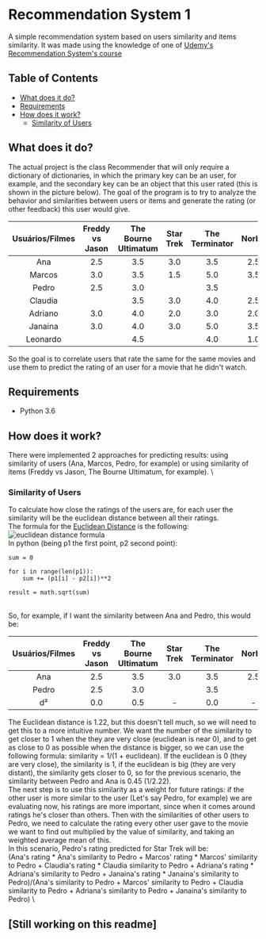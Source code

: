 # Recommendation System 1
A simple recommendation system based on users similarity and items similarity. It was made using the knowledge of one of [Udemy's Recommendation System's course](https://www.udemy.com/inteligencia-artificial-sistemas-de-recomendacao-em-python/) 

## Table of Contents
* [What does it do?](#what-does-it-do)
* [Requirements](#requirements)
* [How does it work?](how-does-it-work)
  * [Similarity of Users](similarity-of-users)

## What does it do?
The actual project is the class Recommender that will only require a dictionary of dictionaries, in which the primary key can be an user, for example, and the secondary key can be an object that this user rated (this is shown in the picture below). The goal of the program is to try to analyze the behavior and similarities between users or items and generate the rating (or other feedback) this user would give.

|Usuários/Filmes|Freddy vs Jason|The Bourne Ultimatum|Star Trek|The Terminator|Norbit|Star Wars|
|     :---:     |     :---:     |        :---:       |  :---:  |     :---:    | :---:|  :---:  |
|      Ana      |      2.5      |         3.5        |   3.0   |      3.5     | 2.5  |   3.0   |
|     Marcos    |      3.0      |         3.5        |   1.5   |      5.0     | 3.5  |   3.0   |
|     Pedro     |      2.5      |         3.0        |         |      3.5     |      |   4.0   |
|    Claudia    |               |         3.5        |   3.0   |      4.0     | 2.5  |   4.5   |
|    Adriano    |      3.0      |         4.0        |   2.0   |      3.0     | 2.0  |   3.0   |
|    Janaina    |      3.0      |         4.0        |   3.0   |      5.0     | 3.5  |   3.0   |
|    Leonardo   |               |         4.5        |         |      4.0     | 1.0  |         |

So the goal is to correlate users that rate the same for the same movies and use them to predict the rating of an user for a movie that he didn't watch.

## Requirements

* Python 3.6 

## How does it work?
There were implemented 2 approaches for predicting results: using similarity of users (Ana, Marcos, Pedro, for example) or using similarity of items (Freddy vs Jason, The Bourne Ultimatum, for example).
\
### Similarity of Users
To calculate how close the ratings of the users are, for each user the similarity will be the euclidean distance between all their ratings. 
\
The formula for the [Euclidean Distance](https://en.wikipedia.org/wiki/Euclidean_distance) is the following:
\
![euclidean distance formula](https://wikimedia.org/api/rest_v1/media/math/render/svg/dc0281a964ec758cca02ab9ef91a7f54ac00d4b7)
\
In python (being p1 the first point, p2 second point):
```
sum = 0

for i in range(len(p1)):
    sum += (p1[i] - p2[i])**2

result = math.sqrt(sum)
```
\
So, for example, if I want the similarity between Ana and Pedro, this would be:

|Usuários/Filmes|Freddy vs Jason|The Bourne Ultimatum|Star Trek|The Terminator|Norbit|Star Wars| Euc |
|     :---:     |     :---:     |        :---:       |  :---:  |     :---:    | :---:|  :---:  |:---:|
|      Ana      |      2.5      |         3.5        |   3.0   |      3.5     | 2.5  |   3.0   |     |
|     Pedro     |      2.5      |         3.0        |         |      3.5     |      |   4.0   |     |
|       d²      |      0.0      |         0.5        |    -    |      0.0     |  -   |   1.0   |1.22 |

The Euclidean distance is 1.22, but this doesn't tell much, so we will need to get this to a more intuitive number. We want the number of the similarity to get closer to 1 when the they are very close (euclidean is near 0), and to get as close to 0 as possible when the distance is bigger, so we can use the following formula: similarity = 1/(1 + euclidean). If the euclidean is 0 (they are very close), the similarity is 1, if the euclidean is big (they are very distant), the similarity gets closer to 0, so for the previous scenario, the similarity between Pedro and Ana is 0.45 (1/2.22).
\
The next step is to use this similarity as a weight for future ratings: if the other user is more similar to the user (Let's say Pedro, for example) we are evaluating now, his ratings are more important, since when it comes around ratings he's closer than others. Then with the similarities of other users to Pedro, we need to calculate the rating every other user gave to the movie we want to find out multiplied by the value of similarity, and taking an weighted average mean of this.
\
In this scenario, Pedro's rating predicted for Star Trek will be:
\
(Ana's rating * Ana's similarity to Pedro + Marcos' rating * Marcos' similarity to Pedro + Claudia's rating * Claudia similarity to Pedro + Adriana's rating * Adriana's similarity to Pedro + Janaina's rating * Janaina's similarity to Pedro)/(Ana's similarity to Pedro + Marcos' similarity to Pedro + Claudia similarity to Pedro + Adriana's similarity to Pedro + Janaina's similarity to Pedro)
\

## [Still working on this readme]
